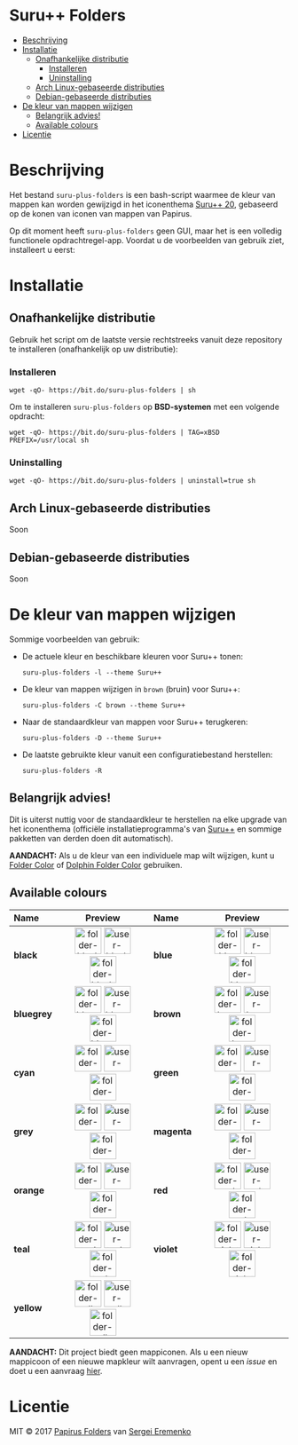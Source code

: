 <h1>Suru++ Folders</h1>

- [Beschrijving](#beschrijving)
- [Installatie](#installatie)
    - [Onafhankelijke distributie](#onafhankelijke-distributie)
        - [Installeren](#installeren)
        - [Uninstalling](#uninstalling)
    - [Arch Linux-gebaseerde distributies](#arch-linux-gebaseerde-distributies)
    - [Debian-gebaseerde distributies](#debian-gebaseerde-distributies)
- [De kleur van mappen wijzigen](#de-kleur-van-mappen-wijzigen)
    - [Belangrijk advies!](#belangrijk-advies)
    - [Available colours](#available-colours)
- [Licentie](#licentie)

# Beschrijving

Het bestand `suru-plus-folders` is een bash-script waarmee de kleur van mappen kan worden gewijzigd in het iconenthema [Suru++ 20](https://github.com/gusbemacbe/suru-plus), gebaseerd op de konen van iconen van mappen van Papirus.

Op dit moment heeft `suru-plus-folders` geen GUI, maar het is een volledig functionele opdrachtregel-app. Voordat u de voorbeelden van gebruik ziet, installeert u eerst:

# Installatie

## Onafhankelijke distributie

Gebruik het script om de laatste versie rechtstreeks vanuit deze repository te installeren (onafhankelijk op uw distributie):

### Installeren

```
wget -qO- https://bit.do/suru-plus-folders | sh
```

Om te installeren `suru-plus-folders` op **BSD-systemen** met een volgende opdracht:

```
wget -qO- https://bit.do/suru-plus-folders | TAG=xBSD PREFIX=/usr/local sh
```

### Uninstalling

```
wget -qO- https://bit.do/suru-plus-folders | uninstall=true sh
```

## Arch Linux-gebaseerde distributies

Soon

## Debian-gebaseerde distributies

Soon

# De kleur van mappen wijzigen

Sommige voorbeelden van gebruik:

- De actuele kleur en beschikbare kleuren voor Suru++ tonen:
    ```
    suru-plus-folders -l --theme Suru++
    ```
- De kleur van mappen wijzigen in `brown` (bruin) voor Suru++:
    ```
    suru-plus-folders -C brown --theme Suru++
    ```
- Naar de standaardkleur van mappen voor Suru++ terugkeren:
    ```
    suru-plus-folders -D --theme Suru++
    ```
- De laatste gebruikte kleur vanuit een configuratiebestand herstellen:
    ```
    suru-plus-folders -R
    ```

## Belangrijk advies!

Dit is uiterst nuttig voor de standaardkleur te herstellen na elke upgrade van het iconenthema (officiële installatieprogramma's van [Suru++](https://github.com/gusbemacbe/suru-plus) en sommige pakketten van derden doen dit automatisch).

**AANDACHT:** Als u de kleur van een individuele map wilt wijzigen, kunt u [Folder Color](http://foldercolor.tuxfamily.org) of [Dolphin Folder Color](https://github.com/audoban/dolphin-folder-color) gebruiken.

## Available colours

<table>
            <thead>
                <tr>
                    <th style="text-align:left">Name</th>
                    <th style="text-align:center">Preview</th>
                    <th style="text-align:left">Name</th>
                    <th style="text-align:center">Preview</th>
                </tr>
            </thead>
            <tbody>
                <tr>
                    <td style="text-align:left"><strong>black</strong></td>
                    <td style="text-align:center"><img src="https://raw.githubusercontent.com/gusbemacbe/suru-plus/beta/places/64/folder-black.svg" height="48px" width="48px" 
                            alt="folder-black"> <img src="https://raw.githubusercontent.com/gusbemacbe/suru-plus/beta/places/64/user-black-home.svg" height="48px" width="48px" 
                            alt="user-black-home"> <img src="https://raw.githubusercontent.com/gusbemacbe/suru-plus/beta/places/64/folder-black-download.svg" height="48px" width="48px" 
                            alt="folder-black-download"></td>
                    <td style="text-align:left"><strong>blue</strong></td>
                    <td style="text-align:center"><img src="https://raw.githubusercontent.com/gusbemacbe/suru-plus/beta/places/64/folder-blue.svg" height="48px" width="48px" 
                            alt="folder-blue"> <img src="https://raw.githubusercontent.com/gusbemacbe/suru-plus/beta/places/64/user-blue-home.svg" height="48px" width="48px" 
                            alt="user-blue-home"> <img src="https://raw.githubusercontent.com/gusbemacbe/suru-plus/beta/places/64/folder-blue-download.svg" height="48px" width="48px" 
                            alt="folder-blue-download"></td>
                </tr>
                <tr>
                    <td style="text-align:left"><strong>bluegrey</strong></td>
                    <td style="text-align:center"><img src="https://raw.githubusercontent.com/gusbemacbe/suru-plus/beta/places/64/folder-bluegrey.svg" height="48px" width="48px" 
                            alt="folder-bluegrey"> <img src="https://raw.githubusercontent.com/gusbemacbe/suru-plus/beta/places/64/user-bluegrey-home.svg" height="48px" width="48px" 
                            alt="user-bluegrey-home"> <img src="https://raw.githubusercontent.com/gusbemacbe/suru-plus/beta/places/64/folder-bluegrey-download.svg" height="48px" width="48px" 
                            alt="folder-bluegrey-download"></td>
                    <td style="text-align:left"><strong>brown</strong></td>
                    <td style="text-align:center"><img src="https://raw.githubusercontent.com/gusbemacbe/suru-plus/beta/places/64/folder-brown.svg" height="48px" width="48px" 
                            alt="folder-brown"> <img src="https://raw.githubusercontent.com/gusbemacbe/suru-plus/beta/places/64/user-brown-home.svg" height="48px" width="48px" 
                            alt="user-brown-home"> <img src="https://raw.githubusercontent.com/gusbemacbe/suru-plus/beta/places/64/folder-brown-download.svg" height="48px" width="48px" 
                            alt="folder-brown-download"></td>
                </tr>
                <tr>
                    <td style="text-align:left"><strong>cyan</strong></td>
                    <td style="text-align:center"><img src="https://raw.githubusercontent.com/gusbemacbe/suru-plus/beta/places/64/folder-cyan.svg" height="48px" width="48px" 
                            alt="folder-cyan"> <img src="https://raw.githubusercontent.com/gusbemacbe/suru-plus/beta/places/64/user-cyan-home.svg" height="48px" width="48px" 
                            alt="user-cyan-home"> <img src="https://raw.githubusercontent.com/gusbemacbe/suru-plus/beta/places/64/folder-cyan-download.svg" height="48px" width="48px" 
                            alt="folder-cyan-download"></td>
                    <td style="text-align:left"><strong>green</strong></td>
                    <td style="text-align:center"><img src="https://raw.githubusercontent.com/gusbemacbe/suru-plus/beta/places/64/folder-green.svg" height="48px" width="48px" 
                            alt="folder-green"> <img src="https://raw.githubusercontent.com/gusbemacbe/suru-plus/beta/places/64/user-green-home.svg" height="48px" width="48px" 
                            alt="user-green-home"> <img src="https://raw.githubusercontent.com/gusbemacbe/suru-plus/beta/places/64/folder-green-download.svg" height="48px" width="48px" 
                            alt="folder-green-download"></td>
                </tr>
                <tr>
                    <td style="text-align:left"><strong>grey</strong></td>
                    <td style="text-align:center"><img src="https://raw.githubusercontent.com/gusbemacbe/suru-plus/beta/places/64/folder-grey.svg" height="48px" width="48px" 
                            alt="folder-grey"> <img src="https://raw.githubusercontent.com/gusbemacbe/suru-plus/beta/places/64/user-grey-home.svg" height="48px" width="48px" 
                            alt="user-grey-home"> <img src="https://raw.githubusercontent.com/gusbemacbe/suru-plus/beta/places/64/folder-grey-download.svg" height="48px" width="48px" 
                            alt="folder-grey-download"></td>
                    <td style="text-align:left"><strong>magenta</strong></td>
                    <td style="text-align:center"><img src="https://raw.githubusercontent.com/gusbemacbe/suru-plus/beta/places/64/folder-magenta.svg" height="48px" width="48px" 
                            alt="folder-magenta"> <img src="https://raw.githubusercontent.com/gusbemacbe/suru-plus/beta/places/64/user-magenta-home.svg" height="48px" width="48px" 
                            alt="user-magenta-home"> <img src="https://raw.githubusercontent.com/gusbemacbe/suru-plus/beta/places/64/folder-magenta-download.svg" height="48px" width="48px" 
                            alt="folder-magenta-download"></td>
                </tr>
                <tr>
                    <td style="text-align:left"><strong>orange</strong></td>
                    <td style="text-align:center"><img src="https://raw.githubusercontent.com/gusbemacbe/suru-plus/beta/places/64/folder-orange.svg" height="48px" width="48px" 
                            alt="folder-orange"> <img src="https://raw.githubusercontent.com/gusbemacbe/suru-plus/beta/places/64/user-orange-home.svg" height="48px" width="48px" 
                            alt="user-orange-home"> <img src="https://raw.githubusercontent.com/gusbemacbe/suru-plus/beta/places/64/folder-orange-download.svg" height="48px" width="48px" 
                            alt="folder-orange-download"></td>
                    <td style="text-align:left"><strong>red</strong></td>
                    <td style="text-align:center"><img src="https://raw.githubusercontent.com/gusbemacbe/suru-plus/beta/places/64/folder-red.svg" height="48px" width="48px" 
                            alt="folder-red"> <img src="https://raw.githubusercontent.com/gusbemacbe/suru-plus/beta/places/64/user-red-home.svg" height="48px" width="48px" 
                            alt="user-red-home"> <img src="https://raw.githubusercontent.com/gusbemacbe/suru-plus/beta/places/64/folder-red-download.svg" height="48px" width="48px" 
                            alt="folder-red-download"></td>
                </tr>
                <tr>
                    <td style="text-align:left"><strong>teal</strong></td>
                    <td style="text-align:center"><img src="https://raw.githubusercontent.com/gusbemacbe/suru-plus/beta/places/64/folder-teal.svg" height="48px" width="48px" 
                            alt="folder-teal"> <img src="https://raw.githubusercontent.com/gusbemacbe/suru-plus/beta/places/64/user-teal-home.svg" height="48px" width="48px" 
                            alt="user-teal-home"> <img src="https://raw.githubusercontent.com/gusbemacbe/suru-plus/beta/places/64/folder-teal-download.svg" height="48px" width="48px" 
                            alt="folder-teal-download"></td>
                    <td style="text-align:left"><strong>violet</strong></td>
                    <td style="text-align:center"><img src="https://raw.githubusercontent.com/gusbemacbe/suru-plus/beta/places/64/folder-violet.svg" height="48px" width="48px" 
                            alt="folder-violet"> <img src="https://raw.githubusercontent.com/gusbemacbe/suru-plus/beta/places/64/user-violet-home.svg" height="48px" width="48px" 
                            alt="user-violet-home"> <img src="https://raw.githubusercontent.com/gusbemacbe/suru-plus/beta/places/64/folder-violet-download.svg" height="48px" width="48px" 
                            alt="folder-violet-download"></td>
                </tr>
                <tr>
                    <td style="text-align:left"><strong>yellow</strong></td>
                    <td style="text-align:center"><img src="https://raw.githubusercontent.com/gusbemacbe/suru-plus/beta/places/64/folder-yellow.svg" height="48px" width="48px" 
                            alt="folder-yellow"> <img src="https://raw.githubusercontent.com/gusbemacbe/suru-plus/beta/places/64/user-yellow-home.svg" height="48px" width="48px" 
                            alt="user-yellow-home"> <img src="https://raw.githubusercontent.com/gusbemacbe/suru-plus/beta/places/64/folder-yellow-download.svg" height="48px" width="48px" 
                            alt="folder-yellow-download"></td>
                    <td style="text-align:left"></td>
                    <td style="text-align:center"></td>
                </tr>
            </tbody>
        </table>

**AANDACHT:** Dit project biedt geen mappiconen. Als u een nieuw mappicoon of een nieuwe mapkleur wilt aanvragen, opent u een *issue* en doet u een aanvraag [hier](https://github.com/gusbemacbe/suru-plus/issues/new).

# Licentie

MIT © 2017 [Papirus Folders](https://github.com/PapirusDevelopmentTeam/papirus-folders) van [Sergei Eremenko](https://github.com/SmartFinn)
